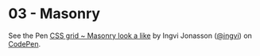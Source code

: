 # 03 - Masonry

<p data-height="265" data-theme-id="light" data-slug-hash="WZZQEr" data-default-tab="css,result" data-user="ingvi" data-embed-version="2" data-pen-title="CSS grid ~ Masonry look a like" data-preview="true" data-editable="true" class="codepen">See the Pen <a href="https://codepen.io/ingvi/pen/WZZQEr/">CSS grid ~ Masonry look a like</a> by Ingvi Jonasson (<a href="https://codepen.io/ingvi">@ingvi</a>) on <a href="https://codepen.io">CodePen</a>.</p>
<script async="async" src="https://production-assets.codepen.io/assets/embed/ei.js"></script>
